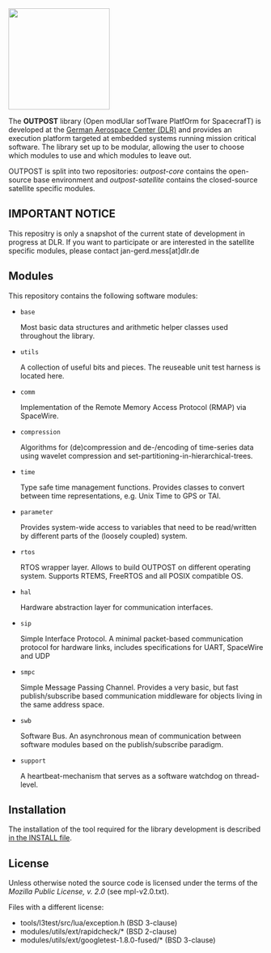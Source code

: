 <img src="doc/images/OUTPOST_logo.png" height="200px" />

The **OUTPOST** library (Open modUlar sofTware PlatfOrm for SpacecrafT)
is developed at the [German Aerospace Center (DLR)][] and provides an
execution platform targeted at embedded systems running mission
critical software.
The library set up to be modular, allowing the user to choose which
modules to use and which modules to leave out.

OUTPOST is split into two repositories: *outpost-core* contains the open-source
base environment and *outpost-satellite* contains the closed-source satellite
specific modules.

IMPORTANT NOTICE
-------

This repositry is only a snapshot of the current state of development in progress at DLR.
If you want to participate or are interested in the satellite specific modules, please contact
jan-gerd.mess[at]dlr.de


Modules
-------

This repository contains the following software modules:
- `base`

    Most basic data structures and arithmetic helper classes used throughout the library.

- `utils`

    A collection of useful bits and pieces. The reuseable unit
    test harness is located here.
    
- `comm`

    Implementation of the Remote Memory Access Protocol (RMAP) via SpaceWire.
    
- `compression`

    Algorithms for (de)compression and de-/encoding of time-series data using wavelet compression and 
    set-partitioning-in-hierarchical-trees.

- `time`

    Type safe time management functions. Provides classes to convert
    between time representations, e.g. Unix Time to GPS or TAI.

- `parameter`

   Provides system-wide access to variables that need to be read/written by different
   parts of the (loosely coupled) system.
    
- `rtos`

    RTOS wrapper layer. Allows to build OUTPOST on different operating
    system. Supports RTEMS, FreeRTOS and all POSIX compatible OS.

- `hal`

    Hardware abstraction layer for communication interfaces.

- `sip`

    Simple Interface Protocol. A minimal packet-based communication protocol for hardware links,
    includes specifications for UART, SpaceWire and UDP
    
- `smpc`

    Simple Message Passing Channel. Provides a very basic, but fast
    publish/subscribe based communication middleware for objects living in
    the same address space.
    
- `swb`

    Software Bus. An asynchronous mean of communication between software modules based on the publish/subscribe paradigm.

- `support`

    A heartbeat-mechanism that serves as a software watchdog on thread-level.


Installation
------------

The installation of the tool required for the library development
is described [in the INSTALL file](INSTALL.md).


License
-------

Unless otherwise noted the source code is licensed under the
terms of the *Mozilla Public License, v. 2.0* (see mpl-v2.0.txt).

Files with a different license:

 - tools/l3test/src/lua/exception.h (BSD 3-clause)
 - modules/utils/ext/rapidcheck/* (BSD 2-clause)
 - modules/utils/ext/googletest-1.8.0-fused/* (BSD 3-clause)


[German Aerospace Center (DLR)]: http://www.dlr.de/irs/en/
